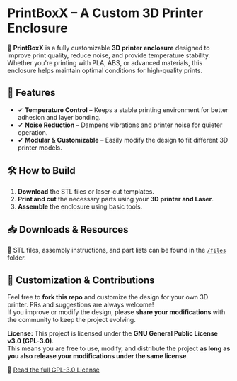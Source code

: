 # PrintBoxX – A Custom 3D Printer Enclosure

🚀 **PrintBoxX** is a fully customizable **3D printer enclosure** designed to improve print quality, reduce noise, and provide temperature stability. Whether you're printing with PLA, ABS, or advanced materials, this enclosure helps maintain optimal conditions for high-quality prints.

## 🌟 Features
- ✔ **Temperature Control** – Keeps a stable printing environment for better adhesion and layer bonding.  
- ✔ **Noise Reduction** – Dampens vibrations and printer noise for quieter operation.  
- ✔ **Modular & Customizable** – Easily modify the design to fit different 3D printer models.  

## 🛠️ How to Build
1. **Download** the STL files or laser-cut templates.  
2. **Print and cut** the necessary parts using your **3D printer and Laser**.  
3. **Assemble** the enclosure using basic tools.  

## 📥 Downloads & Resources
🔗 STL files, assembly instructions, and part lists can be found in the [`/files`](./files) folder.

## 🔧 Customization & Contributions
Feel free to **fork this repo** and customize the design for your own 3D printer. PRs and suggestions are always welcome!  
If you improve or modify the design, please **share your modifications** with the community to keep the project evolving.

**License:** This project is licensed under the **GNU General Public License v3.0 (GPL-3.0)**.  
This means you are free to use, modify, and distribute the project **as long as you also release your modifications under the same license**.  

🔗 [Read the full GPL-3.0 License](./LICENSE)
